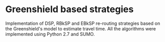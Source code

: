 # Greenshield based strategies
Implementation of DSP, RBkSP and EBkSP re-routing strategies based on the Greenshield's model to estimate travel time. All the algorithms were implemented using Python 2.7 and SUMO.
